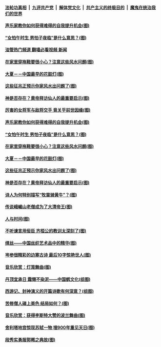 ####  [法轮功真相](../../../../basic/blob/master/README.md?t=06280201) &nbsp;|&nbsp; [九评共产党](../../../../9ping.md/blob/master/README.md?t=06280201) &nbsp;|&nbsp; [解体党文化](../../../../jtdwh.md/blob/master/README.md?t=06280201)  &nbsp;|&nbsp; [共产主义的终极目的](../../../../gczydzjmd.md/blob/master/README.md?t=06280201) &nbsp;|&nbsp; [魔鬼在统治我们的世界](../../../../mgztzwmdsj.md/blob/master/README.md?t=06280201) 

#### [声乐家教你如何获得难得的自我提升机会(图)](../pages/p7/1010042.md?t=06280201) 

#### [“女怕午时生 男怕子夜临”是什么意思？(图)](../pages/p7/1010012.md?t=06280201) 

#### [油管热门频道 翻墙必看视频 新闻](http://45.76.130.85:81/youtube.html?06280201)

#### [在家里穿拖鞋要很小心？注意这些风水问题(图)](../pages/p7/1008936.md?t=06280201) 

#### [大夏－－中国最早的花鼓灯(图)](../pages/p7/1009629.md?t=06280201) 

#### [这些征兆正预示你家风水出问题了(图)](../pages/p7/1008935.md?t=06280201) 

#### [神是否存在？黄帝拜访仙人的最重要启示(图)](../pages/p7/1009769.md?t=06280201) 

#### [厉害的女将军与敌将交手 竟关乎前世因缘(图)](../pages/p7/1010229.md?t=06280201) 

#### [声乐家教你如何获得难得的自我提升机会(图)](../pages/p7/1010042.md?t=06280201) 

#### [“女怕午时生 男怕子夜临”是什么意思？(图)](../pages/p7/1010012.md?t=06280201) 

#### [在家里穿拖鞋要很小心？注意这些风水问题(图)](../pages/p7/1008936.md?t=06280201) 

#### [大夏－－中国最早的花鼓灯(图)](../pages/p7/1009629.md?t=06280201) 

#### [这些征兆正预示你家风水出问题了(图)](../pages/p7/1008935.md?t=06280201) 

#### [神是否存在？黄帝拜访仙人的最重要启示(图)](../pages/p7/1009769.md?t=06280201) 

#### [诗人为何特别描写“牧童骑黄牛”？(图)](../pages/p7/1009907.md?t=06280201) 

#### [传说峨嵋山老僧成为了大清帝王(图)](../pages/p7/1009730.md?t=06280201) 

#### [人与时间(图)](../pages/p7/1010134.md?t=06280201) 

#### [不听谏言用佞臣 齐桓公的教训太深刻了(图)](../pages/p7/1009575.md?t=06280201) 

#### [缂丝——中国丝织艺术品中的精华(图)](../pages/p7/1006411.md?t=06280201) 

#### [岑参很精彩的边塞古诗 最后10字惊艳世人(图)](../pages/p7/1001667.md?t=06280201) 

#### [音乐欣赏：灯笼舞曲(图)](../pages/p7/1009624.md?t=06280201) 

#### [丹顶宜承日 霜翎不染泥——中国鹤文化(组图)](../pages/p7/1008383.md?t=06280201) 

#### [西游记、封神演义的开篇诗歌有何深意？(组图)](../pages/p7/1008687.md?t=06280201) 

#### [苦修僧人碰上美色 结局如何？(图)](../pages/p7/1009729.md?t=06280201) 

#### [音乐欣赏：获得李斯特大赞的波兰舞曲(图)](../pages/p7/1009582.md?t=06280201) 

#### [舍利塔地宫惊现苏轼一物 埋900年重见天日(图)](../pages/p7/1008917.md?t=06280201) 

#### [段秀实勇服郭晞之典故(图)](../pages/p7/1009835.md?t=06280201) 

<img src='http://gfw-breaker.win/goodnews/indexes/p7.md' width='0px' height='0px'/>
